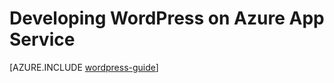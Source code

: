 # Developing WordPress on Azure App Service



[AZURE.INCLUDE [wordpress-guide](../../includes/app-service-guide-for-wordpress.md)]